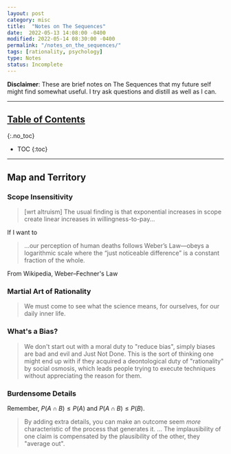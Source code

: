 ```yaml
---
layout: post
category: misc
title:  "Notes on The Sequences"
date:  2022-05-13 14:08:00 -0400
modified: 2022-05-14 08:30:00 -0400
permalink: "/notes_on_the_sequences/"
tags: [rationality, psychology]
type: Notes
status: Incomplete
---
```


__Disclaimer__: These are brief notes on The Sequences that my future self might find somewhat useful. I try ask questions and distill as well as I can.

---

## [Table of Contents](#top)
{:.no_toc}
* TOC
{:toc}

---

## Map and Territory

### Scope Insensitivity

> [wrt altruism] The usual finding is that exponential increases in scope create linear increases in willingness-to-pay...

If I want to

> ...our perception of human deaths follows Weber’s Law—obeys a logarithmic scale where the “just noticeable difference” is a constant fraction of the whole.

From Wikipedia, Weber–Fechner's Law

[wiki_weber]: https://en.wikipedia.org/wiki/Weber%E2%80%93Fechner_law "https://en.wikipedia.org/wiki/Weber%E2%80%93Fechner_law"

### Martial Art of Rationality

> We must come to see what the science means, for ourselves, for our daily inner life.

### What's a Bias?

> We don't start out with a moral duty to "reduce bias", simply biases are bad and evil and Just Not Done. This is the sort of thinking one might end up with if they acquired a deontological duty of "rationality" by social osmosis, which leads people trying to execute techniques without appreciating the reason for them.

### Burdensome Details

Remember, $P(A \cap B) \leq P(A)$ and $P(A \cap B) \leq P(B)$.

> By adding extra details, you can make an outcome seem _more_ characteristic of the process that generates it.
> ...
> The implausibility of one claim is compensated by the plausibility of the other, they "average out".
